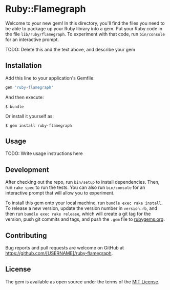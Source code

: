# Ruby::Flamegraph

Welcome to your new gem! In this directory, you'll find the files you need to be able to package up your Ruby library into a gem. Put your Ruby code in the file `lib/ruby/flamegraph`. To experiment with that code, run `bin/console` for an interactive prompt.

TODO: Delete this and the text above, and describe your gem

## Installation

Add this line to your application's Gemfile:

```ruby
gem 'ruby-flamegraph'
```

And then execute:

    $ bundle

Or install it yourself as:

    $ gem install ruby-flamegraph

## Usage

TODO: Write usage instructions here

## Development

After checking out the repo, run `bin/setup` to install dependencies. Then, run `rake spec` to run the tests. You can also run `bin/console` for an interactive prompt that will allow you to experiment.

To install this gem onto your local machine, run `bundle exec rake install`. To release a new version, update the version number in `version.rb`, and then run `bundle exec rake release`, which will create a git tag for the version, push git commits and tags, and push the `.gem` file to [rubygems.org](https://rubygems.org).

## Contributing

Bug reports and pull requests are welcome on GitHub at https://github.com/[USERNAME]/ruby-flamegraph.

## License

The gem is available as open source under the terms of the [MIT License](https://opensource.org/licenses/MIT).
